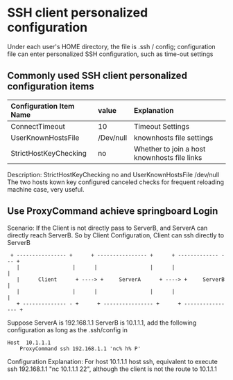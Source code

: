 # SSH client personalized configuration

Under each user's HOME directory, the file is .ssh / config; configuration file can enter personalized SSH configuration, such as time-out settings

## Commonly used SSH client personalized configuration items

| Configuration Item Name | value | Explanation |
| :--- | :--- | :--- |
| ConnectTimeout | 10 | Timeout Settings |
| UserKnownHostsFile | /Dev/null | knownhosts file settings |
| StrictHostKeyChecking | no | Whether to join a host knownhosts file links |

Description: StrictHostKeyChecking no and UserKnownHostsFile /dev/null The two hosts kown key configured canceled checks for frequent reloading machine case, very useful.

## Use ProxyCommand achieve springboard Login

Scenario: If the Client is not directly pass to ServerB, and ServerA can directly reach ServerB. So by Client Configuration, Client can ssh directly to ServerB

```text
 + ---------------- +      + ---------------- +      + ------------- --- + 
   |                 |      |                 |      |                 | 
   |      Client      + ----> +     ServerA      + ----> +     ServerB      | 
   |                 |      |                 |      |                 | 
   + -------------- - +      + ---------------- +      + ---------------- +
```

Suppose ServerA is 192.168.1.1 ServerB is 10.1.1.1, add the following configuration as long as the .ssh/config in

```text
Host  10.1.1.1 
    ProxyCommand ssh 192.168.1.1 'nc% h% P'
```

Configuration Explanation: For host 10.1.1.1 host ssh, equivalent to execute ssh 192.168.1.1 "nc 10.1.1.1 22", although the client is not the route to 10.1.1.1

